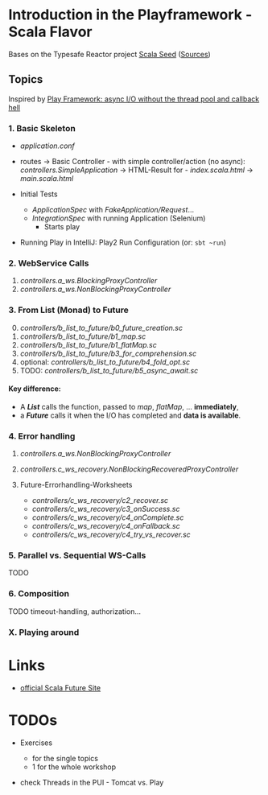 # Introduction in the Playframework -Scala Flavor

Bases on the Typesafe Reactor project [Scala Seed](https://www.typesafe.com/activator/template/play-scala-reactive-platform-15v01)
([Sources](https://github.com/playframework/playframework/tree/master/templates/play-scala))

## Topics

Inspired by [Play Framework: async I/O without the thread pool and callback hell](http://engineering.linkedin.com/play/play-framework-async-io-without-thread-pool-and-callback-hell)

### 1. Basic Skeleton

- _application.conf_
- routes
   -> Basic Controller
      - with simple controller/action (no async): _controllers.SimpleApplication_
      -> HTML-Result for
          -  _index.scala.html_
          -> _main.scala.html_
    
- Initial Tests
    - _ApplicationSpec_ with _FakeApplication/Request_...
    - _IntegrationSpec_ with running Application (Selenium)
      - Starts play

- Running Play in IntelliJ: Play2 Run Configuration (or: `sbt ~run`)

### 2. WebService Calls

1. _controllers.a_ws.BlockingProxyController_
2. _controllers.a_ws.NonBlockingProxyController_

### 3. From List (Monad) to Future

0. _controllers/b_list_to_future/b0_future_creation.sc_
1. _controllers/b_list_to_future/b1_map.sc_
2. _controllers/b_list_to_future/b1_flatMap.sc_
3. _controllers/b_list_to_future/b3_for_comprehension.sc_
4. optional: _controllers/b_list_to_future/b4_fold_opt.sc_
5. TODO: _controllers/b_list_to_future/b5_async_await.sc_

#### Key difference:

- A **_List_** calls the function, passed to _map_, _flatMap_, ... **immediately**,
- a **_Future_** calls it when the I/O has completed and **data is available**.

### 4. Error handling

1. _controllers.a_ws.NonBlockingProxyController_
2. _controllers.c_ws_recovery.NonBlockingRecoveredProxyController_

3. Future-Errorhandling-Worksheets
    - _controllers/c_ws_recovery/c2_recover.sc_ 
    - _controllers/c_ws_recovery/c3_onSuccess.sc_ 
    - _controllers/c_ws_recovery/c4_onComplete.sc_ 
    - _controllers/c_ws_recovery/c4_onFallback.sc_ 
    - _controllers/c_ws_recovery/c4_try_vs_recover.sc_ 

### 5. Parallel vs. Sequential WS-Calls

TODO

### 6. Composition

TODO timeout-handling, authorization...


### X. Playing around

# Links

- [official Scala Future Site](http://docs.scala-lang.org/overviews/core/futures.html)

# TODOs

- Exercises 
    - for the single topics
    - 1 for the whole workshop

- check Threads in the PUI - Tomcat vs. Play



